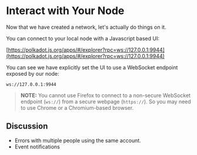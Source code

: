 # Interact with Your Node

Now that we have created a network, let's actually do things on it.

You can connect to your local node with a Javascript based UI:

[https://polkadot.js.org/apps/#/explorer?rpc=ws://127.0.0.1:9944](https://polkadot.js.org/apps/#/explorer?rpc=ws://127.0.0.1:9944)

You can see we have explicitly set the UI to use a WebSocket endpoint exposed by
our node:

```
ws://127.0.0.1:9944
```

> **NOTE:** You cannot use Firefox to connect to a non-secure WebSocket endpoint
> (`ws://`) from a secure webpage (`https://`). So you may need to use Chrome or
> a Chromium-based browser.

## Discussion

* Errors with multiple people using the same account.
* Event notifications
